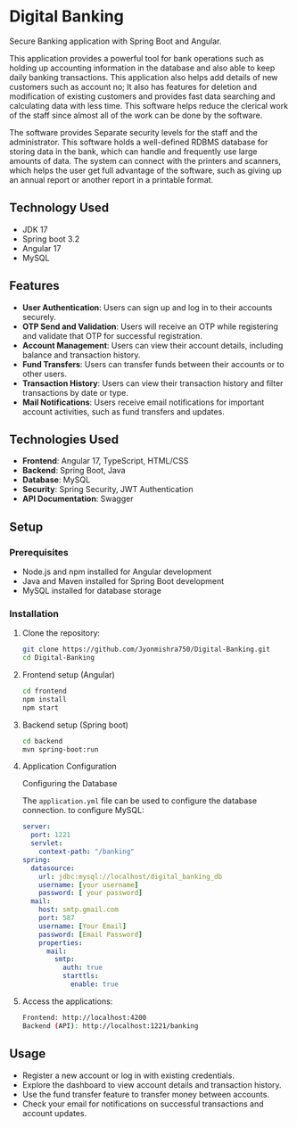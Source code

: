 # Digital Banking

Secure Banking application with Spring Boot and Angular.

This application provides a powerful tool for bank operations such as holding up accounting information in the database and also able to keep daily banking transactions. This application also helps add details of new customers such as account no; It also has features for deletion and modification of existing customers and provides fast data searching and calculating data with less time. This software helps reduce the clerical work of the staff since almost all of the work can be done by the software.

The software provides Separate security levels for the staff and the administrator. This software holds a well-defined RDBMS database for storing data in the bank, which can handle and frequently use large amounts of data. The system can connect with the printers and scanners, which helps the user get full advantage of the software, such as giving up an annual report or another report in a printable format.

## Technology Used
- JDK 17
- Spring boot 3.2
- Angular 17
- MySQL

## Features

- **User Authentication**: Users can sign up and log in to their accounts securely.
- **OTP Send and Validation**: Users will receive an OTP while registering and validate that OTP for successful registration.
- **Account Management**: Users can view their account details, including balance and transaction history.
- **Fund Transfers**: Users can transfer funds between their accounts or to other users.
- **Transaction History**: Users can view their transaction history and filter transactions by date or type.
- **Mail Notifications**: Users receive email notifications for important account activities, such as fund transfers and updates.

## Technologies Used

- **Frontend**: Angular 17, TypeScript, HTML/CSS
- **Backend**: Spring Boot, Java
- **Database**: MySQL
- **Security**: Spring Security, JWT Authentication
- **API Documentation**: Swagger

## Setup

### Prerequisites

- Node.js and npm installed for Angular development
- Java and Maven installed for Spring Boot development
- MySQL installed for database storage

### Installation

1. Clone the repository:

   ```sh
   git clone https://github.com/Jyonmishra750/Digital-Banking.git
   cd Digital-Banking
2. Frontend setup (Angular)

   ```sh
   cd frontend
   npm install
   npm start

3. Backend setup (Spring boot)

   ```sh
   cd backend
   mvn spring-boot:run

4. Application Configuration

   Configuring the Database

   The `application.yml` file can be used to configure the database connection. to configure MySQL:

   ```yaml
   server:
     port: 1221
     servlet:
       context-path: "/banking"
   spring:
     datasource:
       url: jdbc:mysql://localhost/digital_banking_db
       username: [your username]
       password: [ your password]
     mail:
       host: smtp.gmail.com
       port: 587
       username: [Your Email]
       password: [Email Password]
       properties:
         mail:
           smtp:
             auth: true
             starttls:
               enable: true


4. Access the applications:
   
   ```sh
   Frontend: http://localhost:4200
   Backend (API): http://localhost:1221/banking

## Usage
- Register a new account or log in with existing credentials.
- Explore the dashboard to view account details and transaction history.
- Use the fund transfer feature to transfer money between accounts.
- Check your email for notifications on successful transactions and account updates.
